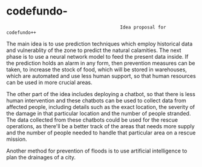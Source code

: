 # codefundo-

                                              
                                              Idea proposal for codefundo++
The main idea is to use prediction techniques which employ historical data and vulnerablity of the zone to predict the natural calamities. The next phase is to use a neural network model to feed the present data inside. If the prediction holds an alarm in any form, then prevention measures can be taken, to increase the stock of food, which will be stored in warehouses, which are automated and use less human support, so that human resources can be used in more crucial areas. 

The other part of the idea includes deploying a chatbot, so that there is less human intervention and these chatbots can be used to collect data from affected people, including details such as the exact location, the severity of the damage in that particular location and the number of people stranded. The data collected from these chatbots could be used for the rescue operations, as there'll be a better track of the areas that needs more supply and the number of people needed to handle that particular area on a rescue mission. 

Another method for prevention of floods is to use artificial intelligence to plan the drainages of a city.

